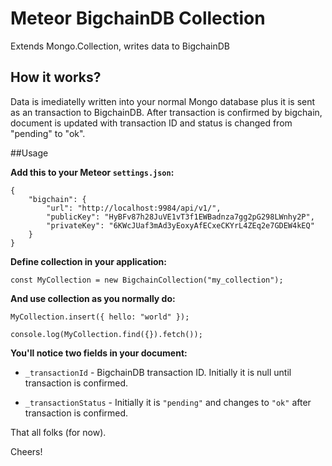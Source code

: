 # Meteor BigchainDB Collection

Extends Mongo.Collection, writes data to BigchainDB


## How it works?

Data is imediatelly written into your normal Mongo database plus it is sent as an transaction to BigchainDB. After transaction is confirmed by bigchain, document is updated with transaction ID and status is changed from "pending" to "ok".


##Usage

**Add this to your Meteor `settings.json`:**

```
{
	"bigchain": {
		"url": "http://localhost:9984/api/v1/",
		"publicKey": "HyBFv87h28JuVE1vT3f1EWBadnza7gg2pG298LWnhy2P",
		"privateKey": "6KWcJUaf3mAd3yEoxyAfECxeCKYrL4ZEq2e7GDEW4kEQ"
	}
}
```

**Define collection in your application:**

```
const MyCollection = new BigchainCollection("my_collection");
```

**And use collection as you normally do:**

```
MyCollection.insert({ hello: "world" });

console.log(MyCollection.find({}).fetch());
```


**You'll notice two fields in your document:**

- `_transactionId` - BigchainDB transaction ID. Initially it is null until transaction is confirmed.

- `_transactionStatus` - Initially it is `"pending"` and changes to `"ok"` after transaction is confirmed.


That all folks (for now).

Cheers!
